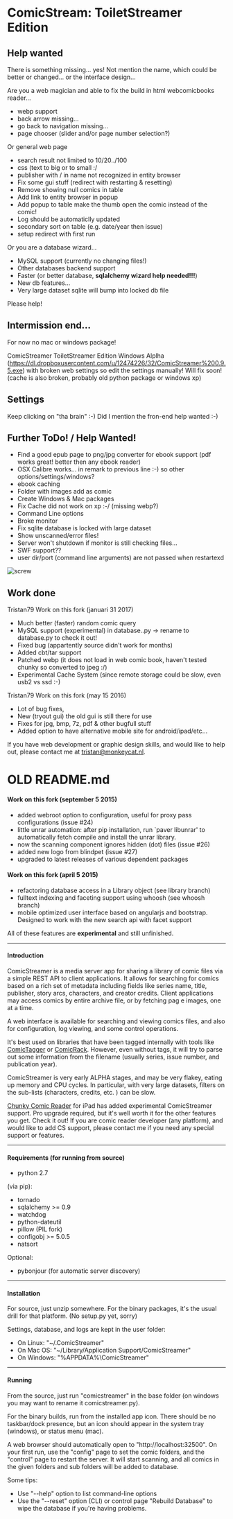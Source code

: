 # ComicStream: ToiletStreamer Edition

## Help wanted
There is something missing... yes! Not mention the name, which could be better or changed... or the interface design...

Are you a web magician and able to fix the build in html webcomicbooks reader...

- webp support
- back arrow missing...
- go back to navigation missing...
- page chooser (slider and/or page number selection?)


Or general web page
- search result not limited to 10/20../100
- css (text to big or to small :/
- publisher with / in name not recognized in entity browser
- Fix some gui stuff (redirect with restarting & resetting)
- Remove showing null comics in table
- Add link to entity browser in popup
- Add popup to table make the thumb open the comic instead of the comic!
- Log should be automaticlly updated
- secondary sort on table (e.g. date/year then issue)
- setup redirect with first run

Or you are a database wizard...

- MySQL support (currently no changing files!)
- Other databases backend support
- Faster (or better database, __sqlalchemy wizard help needed!!!__)
- New db features...
- Very large dataset sqlite will bump into locked db file

Please help!

## Intermission end...

For now no mac or windows package! 

ComicStreamer ToiletStreamer Edition Windows Alplha (https://dl.dropboxusercontent.com/u/12474226/32/ComicStreamer%200.9.5.exe) with broken web settings so edit the settings manually! Will fix soon!
    (cache is also broken, probably old python package or windows xp)

## Settings
Keep clicking on "tha brain" :-) Did I mention the fron-end help wanted :-)

## Further ToDo! / Help Wanted!

- Find a good epub page to png/jpg converter for ebook support (pdf works great! better then any ebook reader)
- OSX Calibre works... in remark to previous line :-) so other options/settings/windows?
- ebook caching
- Folder with images add as comic
- Create Windows & Mac packages
- Fix Cache did not work on xp :-/ (missing webp?)
- Command Line options
- Broke monitor
- Fix sqlite database is locked with large dataset
- Show unscanned/error files!
- Server won't shutdown if monitor is still checking files...
- SWF support??
- user dir/port (command line arguments) are not passed when restartexd

![screw](https://raw.githubusercontent.com/Tristan79/ComicStreamer/master/ad.png)
   
## Work done

Tristan79 Work on this fork (januari 31 2017)

- Much better (faster) random comic query
- MySQL support (experimental) in database..py -> rename to database.py to check it out!
- Fixed bug (appartently source didn't work for months)
- Added cbt/tar support
- Patched webp (it does not load in web comic book, haven't tested chunky so converted to jpeg :/)
- Experimental Cache System (since remote storage could be slow, even usb2 vs ssd :-)

Tristan79 Work on this fork (may 15 2016)

- Lot of bug fixes, 
- New (tryout gui) the old gui is still there for use
- Fixes for jpg, bmp, 7z, pdf & other bugfull stuff
- Added option to have alternative mobile site for android/ipad/etc...

If you have web development or graphic design skills, and would like to help out, please contact me at tristan@monkeycat.nl.




# OLD README.md

#### Work on this fork (september 5 2015)
 - added webroot option to configuration, useful for proxy pass configurations (issue #24)
 - little unrar automation: after pip installation, run `paver libunrar'
   to automatically fetch compile and install the unrar library.
 - now the scanning component ignores hidden (dot) files (issue #26)
 - added new logo from blindpet (issue #27)
 - upgraded to latest releases of various dependent packages
#### Work on this fork (april 5 2015)

 - refactoring database access in a Library object (see library branch)
 - fulltext indexing and faceting support using whoosh (see whoosh branch)
 - mobile optimized user interface based on angularjs and bootstrap. Designed
   to work with the new search api with facet support

All of these features are **experimental** and still unfinished.

-----
#### Introduction


ComicStreamer is a media server app for sharing a library of comic files via a simple REST API to client applications.
It allows for searching for comics based on a rich set of metadata including fields like series name, title, publisher,
story arcs, characters, and creator credits.  Client applications may access comics by entire archive file, or by fetching pag
e images, one at a time.

A web interface is available for searching and viewing comics files, and also for configuration, log viewing, and some control
operations.

It's best used on libraries that have been tagged internally with tools like [ComicTagger](http://code.google.com/p/comictagger/) or
[ComicRack](http://comicrack.cyolito.com/). However, even without tags, it will try to parse out some information from the filename
(usually series, issue number, and publication year).

ComicStreamer is very early ALPHA stages, and may be very flakey, eating up memory and CPU cycles. In particular, with very large datasets,
filters on the sub-lists (characters, credits, etc. ) can be slow.

[Chunky Comic Reader](http://chunkyreader.com/) for iPad has added experimental ComicStreamer support. Pro upgrade required, but it's well
worth it for the other features you get.  Check it out!  If you are comic reader developer (any platform), and would like to add CS support,
please contact me if you need any special support or features.

----------

#### Requirements (for running from source) 

* python 2.7

(via pip):

* tornado
* sqlalchemy >= 0.9
* watchdog
* python-dateutil
* pillow (PIL fork)
* configobj >= 5.0.5
* natsort

Optional:

* pybonjour (for automatic server discovery)


------
#### Installation

For source, just unzip somewhere.  For the binary packages, it's the usual drill for that platform.
(No setup.py yet, sorry)

Settings, database, and logs are kept in the user folder:

* On Linux: "~/.ComicStreamer"
* On Mac OS: "~/Library/Application Support/ComicStreamer"
* On Windows:  "%APPDATA%\ComicStreamer"

----------
#### Running

From the source, just run "comicstreamer" in the base folder (on windows you may want to rename it comicstreamer.py).

For the binary builds, run from the installed app icon.  There should be no taskbar/dock presence, but an icon should appear in the system tray
(windows), or status menu (mac).

A web browser should automatically open to "http://localhost:32500".  On your first run, use the "config" page to set the comic folders, and
the "control" page to restart the server.  It will start scanning, and all comics in the given folders and sub folders will be added to database.

Some tips:

* Use "--help" option to list command-line options
* Use the "--reset" option (CLI) or control page "Rebuild Database" to wipe the database if you're having problems.

